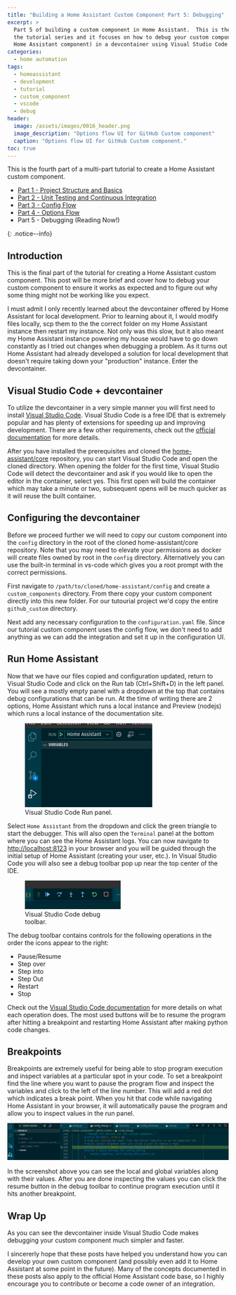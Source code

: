 ```yaml
---
title: "Building a Home Assistant Custom Component Part 5: Debugging"
excerpt: >
  Part 5 of building a custom component in Home Assistant.  This is the final post in
  the tutorial series and it focuses on how to debug your custom component (or any
  Home Assistant component) in a devcontainer using Visual Studio Code.
categories:
  - home automation
tags:
  - homeassistant
  - development
  - tutorial
  - custom_component
  - vscode
  - debug
header:
  image: /assets/images/0016_header.png
  image_description: "Options flow UI for GitHub Custom component"
  caption: "Options flow UI for GitHub Custom component."
toc: true
---
```


<div>
  <p>This is the fourth part of a multi-part tutorial to create a Home Assistant custom component.</p>
  <ul>
    <li><a href="https://aarongodfrey.dev/home%20automation/building_a_home_assistant_custom_component_part_1/">Part 1 - Project Structure and Basics</a></li>
    <li><a href="https://aarongodfrey.dev/home%20automation/building_a_home_assistant_custom_component_part_2/">Part 2 - Unit Testing and Continuous Integration</a></li>
    <li><a href="https://aarongodfrey.dev/home%20automation/building_a_home_assistant_custom_component_part_3/">Part 3 - Config Flow</a></li>
    <li><a href="https://aarongodfrey.dev/home%20automation/building_a_home_assistant_custom_component_part_4/">Part 4 - Options Flow</a></li>
    <li>Part 5 - Debugging (Reading Now!)</li>
  </ul>
</div>
{: .notice--info}

## Introduction

This is the final part of the tutorial for creating a Home Assistant custom component.
This post will be more brief and cover how to debug your custom component to ensure it
works as expected and to figure out why some thing might not be working like you expect.

I must admit I only recently learned about the devcontainer offered by Home Assistant for
local development. Prior to learning about it, I would modify files locally, scp them to
the the correct folder on my Home Assistant instance then restart my instance. Not only
was this slow, but it also meant my Home Assistant instance powering my house would have
to go down constantly as I tried out changes when debugging a problem. As it turns out
Home Assistant had already developed a solution for local development that doesn't require
taking down your "production" instance. Enter the devcontainer.

## Visual Studio Code + devcontainer

To utilize the devcontainer in a very simple manner you will first need to install
[Visual Studio Code](https://code.visualstudio.com/). Visual Studio Code is a free IDE
that is extremely popular and has plenty of extensions for speeding up and improving
development. There are a few other requirements, check out the [official documentation](https://developers.home-assistant.io/docs/development_environment/#developing-with-visual-studio-code--devcontainer)
for more details.

After you have installed the prerequisites and cloned the [home-assistant/core](https://github.com/home-assistant/core) repository, you can start Visual Studio Code and open the cloned
directory. When opening the folder for the first time, Visual Studio Code will detect
the devcontainer and ask if you would like to open the editor in the container, select
yes. This first open will build the container which may take a minute or two, subsequent
opens will be much quicker as it will reuse the built container.

## Configuring the devcontainer

Before we proceed further we will need to copy our custom component into the `config`
directory in the root of the cloned home-assistant/core repository. Note that you may
need to elevate your permissions as docker will create files owned by root in the `config`
directory. Alternatively you can use the built-in terminal in vs-code which gives you a
root prompt with the correct permissions.

First navigate to `/path/to/cloned/home-assistant/config` and create a `custom_components`
directory. From there copy your custom component directly into this new folder. For our
tutourial project we'd copy the entire `github_custom` directory.

Next add any necessary configuration to the `configuration.yaml` file. Since our tutorial
custom component uses the config flow, we don't need to add anything as we can add the
integration and set it up in the configuration UI.

## Run Home Assistant

Now that we have our files copied and configuration updated, return to Visual Studio Code
and click on the Run tab (Ctrl+Shift+D) in the left panel. You will see a mostly empty
panel with a dropdown at the top that contains debug configurations that can be run.
At the time of writing there are 2 options, Home Assistant which runs a local instance and
Preview (nodejs) which runs a local instance of the documentation site.

<figure style="width: 290px" class="align-left">
  <img src="/assets/images/0016_run_tab.png" alt="VSCode Run Panel">
  <figcaption>Visual Studio Code Run panel.</figcaption>
</figure>

Select `Home Assistant` from the dropdown and click the green triangle to start the
debugger. This will also open the `Terminal` panel at the bottom where you can
see the Home Assistant logs. You can now navigate to [http://localhost:8123](http://localhost:8123)
in your browser and you will be guided through the initial setup of Home Assistant (creating
your user, etc.). In Visual Studio Code you will also see a debug toolbar pop up near the
top center of the IDE.

<figure style="width: 218px" class="align-right">
  <img src="/assets/images/0016_debug_toolbar.png" alt="VSCode Debug Toolbar">
  <figcaption>Visual Studio Code debug toolbar.</figcaption>
</figure>

The debug toolbar contains controls for the following operations in the order the icons
appear to the right:

- Pause/Resume
- Step over
- Step into
- Step Out
- Restart
- Stop

Check out the [Visual Studio Code documentation](https://code.visualstudio.com/Docs/editor/debugging)
for more details on what each operation does. The most used buttons will be to resume
the program after hitting a breakpoint and restarting Home Assistant after making python
code changes.

## Breakpoints

Breakpoints are extremely useful for being able to stop program execution and inspect
variables at a particular spot in your code. To set a breakpoint find the line where
you want to pause the program flow and inspect the variables and click to the left of
the line number. This will add a red dot which indicates a break point. When you hit that
code while navigating Home Assistant in your browser, it will automatically pause the
program and allow you to inspect values in the run panel.

[![Breakpoint](/assets/images/0016_breakpoint.png)](/assets/images/0016_breakpoint.png)

In the screenshot above you can see the local and global variables along with their values.
After you are done inspecting the values you can click the resume button in the debug
toolbar to continue program execution until it hits another breakpoint.

## Wrap Up

As you can see the devcontainer inside Visual Studio Code makes debugging your custom
component much simpler and faster.

I sincererly hope that these posts have helped you understand how you can develop your
own custom component (and possibly even add it to Home Assistant at some point in the future).
Many of the concepts documented in these posts also apply to the official Home Assistant
code base, so I highly encourage you to contribute or become a code owner of an integration.
